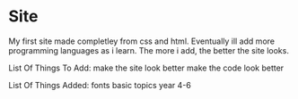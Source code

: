 # Site
My first site made completley from css and html. Eventually ill add more programming languages as i learn. The more i add, the better the site looks.


List Of Things To Add:
make the site look better
make the code look better



List Of Things Added:
fonts
basic topics year 4-6